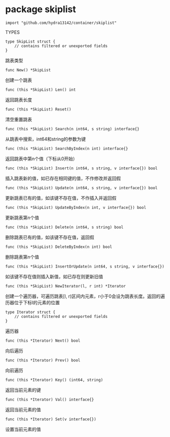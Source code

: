 package skiplist
====

    import "github.com/hydra13142/container/skiplist"

TYPES

	type SkipList struct {
		// contains filtered or unexported fields
	}

跳表类型

	func New() *SkipList

创建一个跳表

	func (this *SkipList) Len() int

返回跳表长度

	func (this *SkipList) Reset()

清空重置跳表

	func (this *SkipList) Search(n int64, s string) interface{}

从跳表中搜索，int64和string的参数为键

	func (this *SkipList) SearchByIndex(n int) interface{}

返回跳表中第n个值（下标从0开始）

	func (this *SkipList) Insert(n int64, s string, v interface{}) bool

插入跳表新的值，如已存在相同键的值，不作修改并返回假

	func (this *SkipList) Update(n int64, s string, v interface{}) bool

更新跳表已有的值，如该键不存在值，不作插入并返回假

	func (this *SkipList) UpdateByIndex(n int, v interface{}) bool

更新跳表第n个值

	func (this *SkipList) Delete(n int64, s string) bool

删除跳表已有的值，如该键不存在值，返回假

	func (this *SkipList) DeleteByIndex(n int) bool

删除跳表第n个值

	func (this *SkipList) InsertOrUpdate(n int64, s string, v interface{})

如该键不存在值则插入新值，如已存在则更新旧值

	func (this *SkipList) NewIterator(l, r int) *Iterator

创建一个遍历器，可遍历跳表[l, r)区间内元素，r小于0会设为跳表长度。返回的遍历器位于下标l的元素的位置

	type Iterator struct {
		// contains filtered or unexported fields
	}

遍历器

	func (this *Iterator) Next() bool

向后遍历

	func (this *Iterator) Prev() bool

向前遍历

	func (this *Iterator) Key() (int64, string)

返回当前元素的键

	func (this *Iterator) Val() interface{}

返回当前元素的值

	func (this *Iterator) Set(v interface{})

设置当前元素的值
